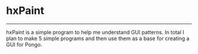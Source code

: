 # hxPaint

--------

hxPaint is a simple program to help me understand GUI patterns. In total I plan to make 5 simple programs and then use them as a base for creating a GUI for Pongo.
